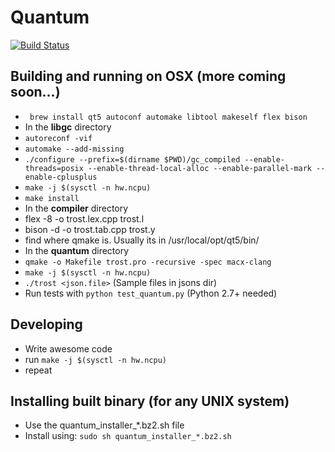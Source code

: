 # Quantum

[![Build Status](https://travis-ci.org/trost-lang/quantum.svg?branch=master)](https://travis-ci.org/trost-lang/quantum)

## Building and running on OSX (more coming soon...)
- ``` brew install qt5 autoconf automake libtool makeself flex bison```
- In the **libgc** directory
- ``` autoreconf -vif ```
- ``` automake --add-missing ```
- ``` ./configure --prefix=$(dirname $PWD)/gc_compiled --enable-threads=posix --enable-thread-local-alloc --enable-parallel-mark --enable-cplusplus ```
- ``` make -j $(sysctl -n hw.ncpu) ```
- ``` make install ```
- In the **compiler** directory
- flex -8 -o trost.lex.cpp trost.l
- bison -d -o trost.tab.cpp trost.y
- find where qmake is. Usually its in /usr/local/opt/qt5/bin/
- In the **quantum** directory
- ``` qmake -o Makefile trost.pro -recursive -spec macx-clang ```
- ``` make -j $(sysctl -n hw.ncpu) ```
- ``` ./trost <json.file> ``` (Sample files in jsons dir)
- Run tests with ``` python test_quantum.py ``` (Python 2.7+ needed)

## Developing
- Write awesome code
- run ``` make -j $(sysctl -n hw.ncpu) ```
- repeat

## Installing built binary (for any UNIX system)
- Use the quantum_installer_*.bz2.sh file
- Install using: ``` sudo sh quantum_installer_*.bz2.sh ```
